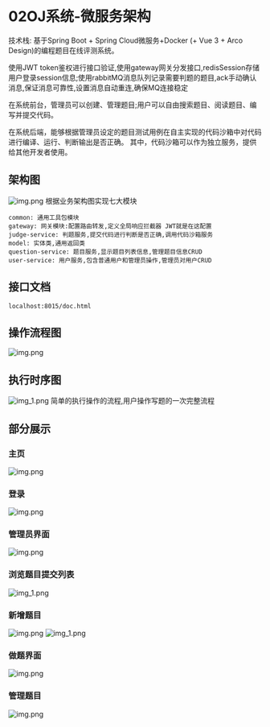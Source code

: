 # 02OJ系统-微服务架构
技术栈:
基于Spring Boot + Spring Cloud微服务+Docker (+ Vue 3 + Arco Design)的编程题目在线评测系统。

使用JWT token鉴权进行接口验证,使用gateway网关分发接口,redisSession存储用户登录session信息;使用rabbitMQ消息队列记录需要判题的题目,ack手动确认消息,保证消息可靠性,设置消息自动重连,确保MQ连接稳定

在系统前台，管理员可以创建、管理题目;用户可以自由搜索题目、阅读题目、编写并提交代码。

在系统后端，能够根据管理员设定的题目测试用例在自主实现的代码沙箱中对代码进行编译、运行、判断输出是否正确。
其中，代码沙箱可以作为独立服务，提供给其他开发者使用。

## 架构图
![img.png](imgs/jiagou.png)
根据业务架构图实现七大模块

```shell
common: 通用工具包模块
gateway: 网关模块:配置路由转发,定义全局响应拦截器 JWT就是在这配置 
judge-service: 判题服务,提交代码进行判断是否正确,调用代码沙箱服务 
model: 实体类,通用返回类 
question-service: 题目服务,显示题目列表信息,管理题目信息CRUD 
user-service: 用户服务,包含普通用户和管理员操作,管理员对用户CRUD 
```
## 接口文档
```shell
localhost:8015/doc.html
```

## 操作流程图
![img.png](imgs/liucheng.png)
## 执行时序图
![img_1.png](imgs/shixu.png)
简单的执行操作的流程,用户操作写题的一次完整流程

## 部分展示

### 主页
![img.png](imgs/zhuye.png)

### 登录
![img.png](imgs/manager.png)

### 管理员界面
![img.png](imgs/zhuye_manager.png)

### 浏览题目提交列表
![img_1.png](imgs/submit.png)

### 新增题目
![img.png](imgs/addQuestion.png)
![img_1.png](imgs/addQuestion_1.png)

### 做题界面
![img.png](imgs/doJudge.png)

### 管理题目
![img.png](img.png)
